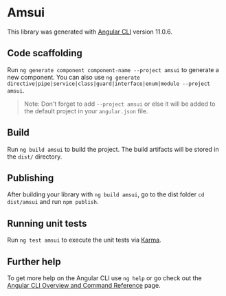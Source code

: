 # Amsui

This library was generated with [Angular CLI](https://github.com/angular/angular-cli) version 11.0.6.

## Code scaffolding

Run `ng generate component component-name --project amsui` to generate a new component. You can also use `ng generate directive|pipe|service|class|guard|interface|enum|module --project amsui`.
> Note: Don't forget to add `--project amsui` or else it will be added to the default project in your `angular.json` file. 

## Build

Run `ng build amsui` to build the project. The build artifacts will be stored in the `dist/` directory.

## Publishing

After building your library with `ng build amsui`, go to the dist folder `cd dist/amsui` and run `npm publish`.

## Running unit tests

Run `ng test amsui` to execute the unit tests via [Karma](https://karma-runner.github.io).

## Further help

To get more help on the Angular CLI use `ng help` or go check out the [Angular CLI Overview and Command Reference](https://angular.io/cli) page.
